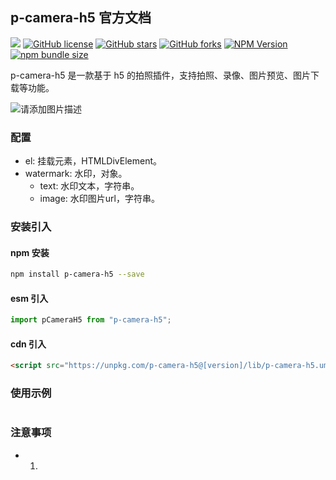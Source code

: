 ## p-camera-h5 官方文档

[![](https://img.shields.io/badge/GitHub-E34C26.svg)](https://github.com/pbstar/p-camera-h5)
[![GitHub license](https://img.shields.io/github/license/pbstar/p-camera-h5?style=flat&color=109BCD)](https://github.com/pbstar/p-camera-h5?tab=MIT-1-ov-file#readme)
[![GitHub stars](https://img.shields.io/github/stars/pbstar/p-camera-h5?style=flat&color=d48806)](https://github.com/pbstar/p-camera-h5/stargazers)
[![GitHub forks](https://img.shields.io/github/forks/pbstar/p-camera-h5?style=flat&color=C6538C)](https://github.com/pbstar/p-camera-h5/forks)
[![NPM Version](https://img.shields.io/npm/v/p-camera-h5?style=flat&color=d4b106)](https://www.npmjs.com/package/p-camera-h5)
[![npm bundle size](https://img.shields.io/bundlephobia/min/p-camera-h5?style=flat&color=41B883)](https://www.npmjs.com/package/p-camera-h5)

p-camera-h5 是一款基于 h5 的拍照插件，支持拍照、录像、图片预览、图片下载等功能。

![请添加图片描述](https://i-blog.csdnimg.cn/direct/5ff6fea5706c4512827af7853e5c813d.png)

### 配置

- el: 挂载元素，HTMLDivElement。
- watermark: 水印，对象。
  - text: 水印文本，字符串。
  - image: 水印图片url，字符串。

### 安装引入

#### npm 安装

```bash
npm install p-camera-h5 --save
```

#### esm 引入

```javascript
import pCameraH5 from "p-camera-h5";
```

#### cdn 引入

```html
<script src="https://unpkg.com/p-camera-h5@[version]/lib/p-camera-h5.umd.js"></script>
```

### 使用示例

```javascript

```

### 注意事项

- 1.
